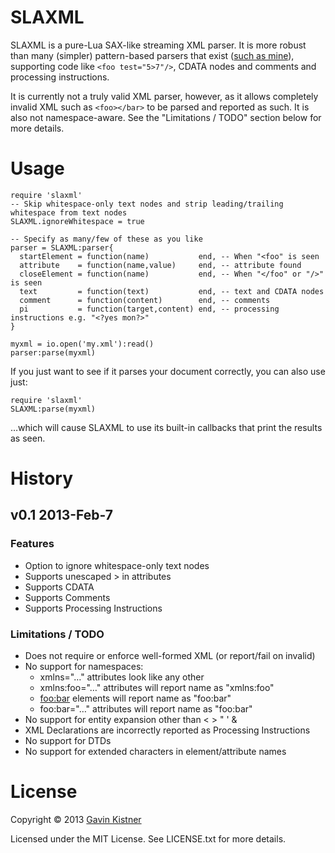 # SLAXML
SLAXML is a pure-Lua SAX-like streaming XML parser. It is more robust than 
many (simpler) pattern-based parsers that exist ([such as mine][1]), supporting code like `<foo test="5>7"/>`, CDATA nodes and comments and processing instructions.

It is currently not a truly valid XML parser, however, as it allows completely invalid XML such
as `<foo></bar>` to be parsed and reported as such. It is also not namespace-aware. See the "Limitations / TODO" section below for more details.

[1]: http://phrogz.net/lua/AKLOMParser.lua

# Usage
    require 'slaxml'
    -- Skip whitespace-only text nodes and strip leading/trailing whitespace from text nodes
    SLAXML.ignoreWhitespace = true 

    -- Specify as many/few of these as you like
    parser = SLAXML:parser{
      startElement = function(name)           end, -- When "<foo" is seen
      attribute    = function(name,value)     end, -- attribute found
      closeElement = function(name)           end, -- When "</foo" or "/>" is seen
      text         = function(text)           end, -- text and CDATA nodes
      comment      = function(content)        end, -- comments
      pi           = function(target,content) end, -- processing instructions e.g. "<?yes mon?>"
    }

    myxml = io.open('my.xml'):read()
    parser:parse(myxml)

If you just want to see if it parses your document correctly, you can also use just:

    require 'slaxml'
    SLAXML:parse(myxml)

…which will cause SLAXML to use its built-in callbacks that print the results as seen.

# History

## v0.1 2013-Feb-7
### Features
+ Option to ignore whitespace-only text nodes
+ Supports unescaped > in attributes
+ Supports CDATA
+ Supports Comments
+ Supports Processing Instructions

### Limitations / TODO
- Does not require or enforce well-formed XML (or report/fail on invalid)
- No support for namespaces:
  - xmlns="…" attributes look like any other
  - xmlns:foo="…" attributes will report name as "xmlns:foo"
  - <foo:bar> elements will report name as "foo:bar"
  - foo:bar="…" attributes will report name as "foo:bar"
- No support for entity expansion other than
  &lt; &gt; &quot; &apos; &amp;
- XML Declarations <?xml version="1.x"?> are incorrectly reported
  as Processing Instructions
- No support for DTDs
- No support for extended characters in element/attribute names

# License
Copyright © 2013 [Gavin Kistner](mailto:!@phrogz.net)

Licensed under the MIT License. See LICENSE.txt for more details.
